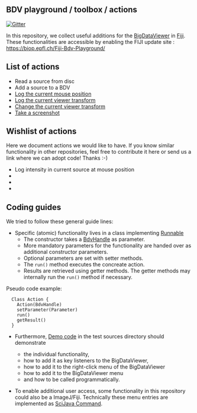 ## BDV playground / toolbox / actions

[![Gitter](https://badges.gitter.im/bigdataviewer-playground/community.svg)](https://gitter.im/bigdataviewer-playground/community?utm_source=badge&utm_medium=badge&utm_campaign=pr-badge)

In this repository, we collect useful additions for the [BigDataViewer](https://imagej.net/BigDataViewer) in [Fiji](https://fiji.sc). These functionalities are accessible by enabling the FIJI update site : https://biop.epfl.ch/Fiji-Bdv-Playground/

## List of actions
* Read a source from disc
* Add a source to a BDV
* [Log the current mouse position](https://github.com/haesleinhuepf/bigdataviewer-playground/blob/master/src/test/src/sc/fiji/bdv/navigate/LogMousePositionDemo.java#L33)
* [Log the current viewer transform](https://github.com/haesleinhuepf/bigdataviewer-playground/blob/master/src/test/src/sc/fiji/bdv/navigate/ViewTransformSetAndLogDemo.java#L35)
* [Change the current viewer transform](https://github.com/haesleinhuepf/bigdataviewer-playground/blob/master/src/test/src/sc/fiji/bdv/navigate/ViewTransformSetAndLogDemo.java#L37-L40)
* [Take a screenshot](https://github.com/haesleinhuepf/bigdataviewer-playground/blob/master/src/test/src/sc/fiji/bdv/screenshot/ScreenshotDemo.java)

## Wishlist of actions
Here we document actions we would like to have. If you know similar functionality in other repositories, feel free to contribute it here or send us a link where we can adopt code! Thanks :-)
* Log intensity in current source at mouse position
* 
* 
* 

## Coding guides
We tried to follow these general guide lines:
* Specific (atomic) functionality lives in a class implementing [Runnable](https://docs.oracle.com/javase/7/docs/api/java/lang/Runnable.html)
  * The constructor takes a [BdvHandle](https://github.com/bigdataviewer/bigdataviewer-vistools/blob/master/src/main/java/bdvh/util/BdvHandle.java) as parameter.
  * More mandatory parameters for the functionality are handed over as additional constructor parameters.
  * Optional parameters are set with setter methods.
  * The `run()` method executes the concreate action.
  * Results are retrieved using getter methods. The getter methods may internally run the `run()` method if necessary.

Pseudo code example:
```
  Class Action {
    Action(BdvHandle)
    setParameter(Parameter)
    run()
    getResult()
  }
```

* Furthermore, [Demo code](https://github.com/haesleinhuepf/bigdataviewer-playground/tree/master/src/test/src/sc/fiji/bdv) in the test sources directory should demonstrate
  * the individual functionality, 
  * how to add it as key listeners to the BigDataViewer,
  * how to add it to the right-click menu of the BigDataViewer 
  * how to add it to the BigDataViewer menu
  * and how to be called programmatically.

* To enable additional user access, some functionality in this repository could also be a ImageJ/Fiji. Technically these menu entries are implemented as [SciJava Command](https://javadoc.scijava.org/SciJava/org/scijava/command/Command.html).
  
